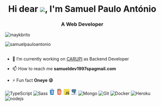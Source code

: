 <h1 align="center">Hi dear <img src="https://raw.githubusercontent.com/kaueMarques/kaueMarques/master/hi.gif" width="30px">, I'm Samuel Paulo António</h1>
<h3 align="center">A Web Developer</h3>
<p align="left"> <img src="https://komarev.com/ghpvc/?username=samuelpauloantonio" alt="maykbrito" /> </p>

<img src="https://github-readme-stats.vercel.app/api?username=samuelpauloantonio&show_icons=true&include_all_commits=true&count_private=true" alt="samuelpauloantonio"/> 

<br />
<br />

- 🔭 I’m currently working on [CARUPI](https://github.com/carupi) as Backend Developer


- 📫 How to reach me **samueldev1997spagmail.com**

- ⚡ Fun fact **Oneye 😜**

<p align="left">
<img src="https://icongr.am/devicon/typescript-original.svg?size=128&color=currentColor" alt="TypeScript" width="20" height="20"/>
<img src="https://icongr.am/devicon/sass-original.svg?size=128&color=currentColor" alt="Sass" width="20" height="20"/>
<img src="https://raw.githubusercontent.com/devicons/devicon/master/icons/css3/css3-plain-wordmark.svg" alt="css3"  width="20" height="20"/>
<img src="https://raw.githubusercontent.com/devicons/devicon/master/icons/html5/html5-original-wordmark.svg" alt="html5"  width="20" height="20"/>
<img src="https://raw.githubusercontent.com/devicons/devicon/master/icons/javascript/javascript-original.svg" alt="javascript" width="20" height="20"/>
<img src="https://raw.githubusercontent.com/devicons/devicon/master/icons/postgresql/postgresql-original-wordmark.svg" alt="postgresql" width="20" height="20"/>
<img src="https://icongr.am/devicon/mongodb-original.svg?size=128&color=currentColor" alt="Mongo" width="20" height="20"/>
<img src="https://icongr.am/devicon/git-original.svg?size=128&color=currentColor" alt="Git" width="20" height="20"/>
<img src="https://icongr.am/devicon/docker-original-wordmark.svg?size=128&color=currentColor" alt="Docker" width="20" height="20"/>
<img src="https://icongr.am/devicon/heroku-original.svg?size=128&color=currentColor" alt="Heroku" width="20" height="20"/>
<img src="https://icongr.am/devicon/nodejs-original.svg?size=128&color=currentColor" alt="nodejs" width="20" height="20"/></p><p 
align="center">

</p>


